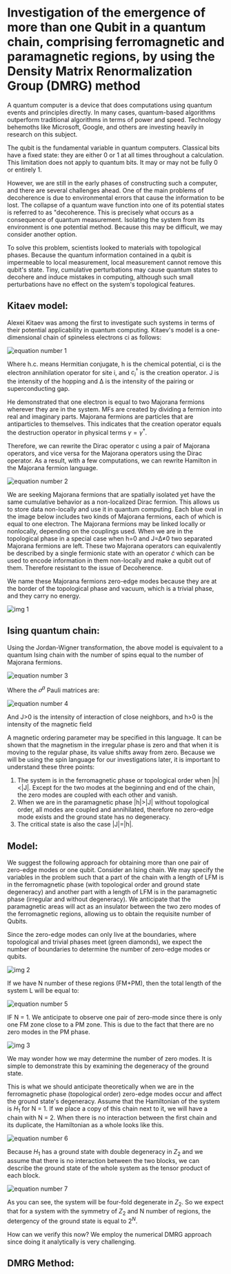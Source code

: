 # Investigation of the emergence of more than one Qubit in a quantum chain, comprising ferromagnetic and paramagnetic regions, by using the Density Matrix Renormalization Group (DMRG) method
A quantum computer is a device that does computations using quantum events and principles directly. In many cases, quantum-based algorithms outperform traditional algorithms in terms of power and speed. Technology behemoths like Microsoft, Google, and others are investing heavily in research on this subject.

The qubit is the fundamental variable in quantum computers. Classical bits have a fixed state: they are either 0 or 1 at all times throughout a calculation. This limitation does not apply to quantum bits. It may or may not be fully 0 or entirely 1.

However, we are still in the early phases of constructing such a computer, and there are several challenges ahead. One of the main problems of decoherence is due to environmental errors that cause the information to be lost. The collapse of a quantum wave function into one of its potential states is referred to as "decoherence. This is precisely what occurs as a consequence of quantum measurement. Isolating the system from its environment is one potential method. Because this may be difficult, we may consider another option.

To solve this problem, scientists looked to materials with topological phases. Because the quantum information contained in a qubit is impermeable to local measurement, local measurement cannot remove this qubit's state. Tiny, cumulative perturbations may cause quantum states to decohere and induce mistakes in computing, although such small perturbations have no effect on the system's topological features.

## Kitaev model:
Alexei Kitaev was among the first to investigate such systems in terms of their potential applicability in quantum computing. Kitaev's model is a one-dimensional chain of spineless electrons ci as follows:

![equation number 1](https://latex.codecogs.com/svg.image?H=-h&space;\sum_i&space;c_i^{\dagger}&space;c_i-\frac{1}{2}&space;\sum_i\left(\mathrm{Jc}_i^{\dagger}&space;c_{i&plus;1}&plus;\Delta&space;c_i&space;c_{i&plus;1}&plus;\text&space;{&space;h.&space;}&space;c\right))

Where h.c. means Hermitian conjugate, h is the chemical potential, ci is the electron annihilation operator for site i, and $c_i^{\dagger}$ is the creation operator. J is the intensity of the hopping and Δ is the intensity of the pairing or superconducting gap.

He demonstrated that one electron is equal to two Majorana fermions wherever they are in the system. MFs are created by dividing a fermion into real and imaginary parts. Majorana fermions are particles that are antiparticles to themselves. This indicates that the creation operator equals the destruction operator in physical terms $γ=γ^†$.

Therefore, we can rewrite the Dirac operator c using a pair of Majorana operators, and vice versa for the Majorana operators using the Dirac operator. As a result, with a few computations, we can rewrite Hamilton in the Majorana fermion language.

![equation number 2](https://user-images.githubusercontent.com/51785162/204788914-0ab1a7bd-6ab2-4092-b5f4-db1cc333e848.JPG)

We are seeking Majorana fermions that are spatially isolated yet have the same cumulative behavior as a non-localized Dirac fermion. This allows us to store data non-locally and use it in quantum computing.
Each blue oval in the image below includes two kinds of Majorana fermions, each of which is equal to one electron. The Majorana fermions may be linked locally or nonlocally, depending on the couplings used. When we are in the topological phase in a special case when h=0 and J=∆≠0 two separated Majorana fermions are left. These two Majorana operators can equivalently be described by a single fermionic state with an operator $\tilde{c}$ which can be used to encode information in them non-locally and make a qubit out of them. Therefore resistant to the issue of Decoherence. 

We name these Majorana fermions zero-edge modes because they are at the border of the topological phase and vacuum, which is a trivial phase, and they carry no energy.

![img 1](https://user-images.githubusercontent.com/51785162/204790842-747ab2ec-8a69-45bd-972a-020422e2e0aa.png)

## Ising quantum chain:
Using the Jordan-Wigner transformation, the above model is equivalent to a quantum Ising chain with the number of spins equal to the number of Majorana fermions.

![equation number 3](https://user-images.githubusercontent.com/51785162/204791482-c67fd30c-a6ca-4801-9772-6b0e67ccab0f.JPG)

Where the $𝜎^a$ Pauli matrices are:

![equation number 4](https://user-images.githubusercontent.com/51785162/204792032-db7dfcc9-14c2-4d0b-8475-0aa996d43b12.JPG)

And J>0 is the intensity of interaction of close neighbors, and h>0 is the intensity of the magnetic field

A magnetic ordering parameter may be specified in this language. It can be shown that the magnetism in the irregular phase is zero and that when it is moving to the regular phase, its value shifts away from zero.
Because we will be using the spin language for our investigations later, it is important to understand these three points:
1. The system is in the ferromagnetic phase or topological order when |h|<|J|. Except for the two modes at the beginning and end of the chain, the zero modes are coupled with each other and vanish.
2. When we are in the paramagnetic phase  |h|>|J| without topological order, all modes are coupled and annihilated, therefore no zero-edge mode exists and the ground state has no degeneracy.
3. The critical state is also the case |J|=|h|.

## Model:
We suggest the following approach for obtaining more than one pair of zero-edge modes or one qubit.
Consider an Ising chain. We may specify the variables in the problem such that a part of the chain with a length of LFM is in the ferromagnetic phase (with topological order and ground state degeneracy) and another part with a length of LFM is in the paramagnetic phase (irregular and without degeneracy).
We anticipate that the paramagnetic areas will act as an insulator between the two zero modes of the ferromagnetic regions, allowing us to obtain the requisite number of Qubits.

Since the zero-edge modes can only live at the boundaries, where topological and trivial phases meet (green diamonds), we expect the number of boundaries to determine the number of zero-edge modes or qubits.

![img 2](https://user-images.githubusercontent.com/51785162/204792777-02ad830d-2233-4124-8c63-9e4ac2435c02.png)

If we have N number of these regions (FM+PM), then the total length of the system L will be equal to:

![equation number 5](https://latex.codecogs.com/svg.image?L&space;=&space;N(L_F_M&space;&plus;&space;L_P_M))

IF N = 1. We anticipate to observe one pair of zero-mode since there is only one FM zone close to a PM zone. This is due to the fact that there are no zero modes in the PM phase.

![img 3](https://user-images.githubusercontent.com/51785162/204794492-716f5de6-cd9b-4bbc-955b-ab4dae295e28.png)

We may wonder how we may determine the number of zero modes. It is simple to demonstrate this by examining the degeneracy of the ground state.

This is what we should anticipate theoretically when we are in the ferromagnetic phase (topological order) zero-edge modes occur and affect the ground state's degeneracy. Assume that the Hamiltonian of the system is $H_1$ for N = 1. If we place a copy of this chain next to it, we will have a chain with N = 2. When there is no interaction between the first chain and its duplicate, the Hamiltonian as a whole looks like this.

![equation number 6](https://user-images.githubusercontent.com/51785162/204795213-b1e748bf-7b1e-4342-a7bb-d685e56ead05.JPG)

Because $H_1$ has a ground state with double degeneracy in $Z_2$ and we assume that there is no interaction between the two blocks, we can describe the ground state of the whole system as the tensor product of each block. 

![equation number 7](https://user-images.githubusercontent.com/51785162/204795888-6a380d6f-0f73-477e-8cf8-320608ceaf3f.JPG)

As you can see, the system will be four-fold degenerate in $Z_2$.  So we expect that for a system with the symmetry of $Z_2$ and N number of regions, the detergency of the ground state is equal to $2^N$.

How can we verify this now? We employ the numerical DMRG approach since doing it analytically is very challenging.

## DMRG Method:

